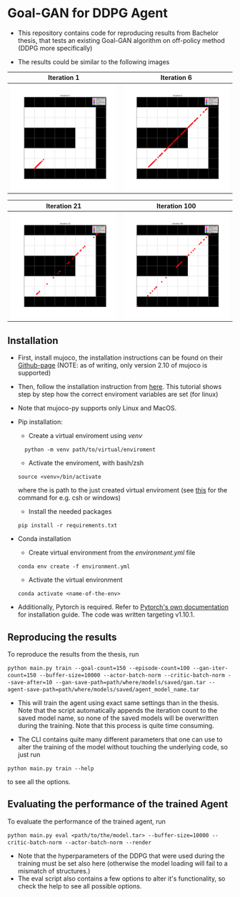 # Goal-GAN for DDPG Agent

- This repository contains code for reproducing results from Bachelor thesis, that tests
an existing Goal-GAN algorithm on off-policy method (DDPG more specifically)

- The results could be similar to the following images

| Iteration 1    | Iteration 6    |
| -------------- | -------------- |
| ![](./images/goals_iter_0.svg)   | ![](./images/goals_iter_5.svg)|

| Iteration 21   | Iteration 100   |
| -------------- | -------------- |
| ![](./images/goals_iter_20.svg)   | ![](./images/goals_iter_99.svg)|



## Installation
- First, install mujoco, the installation instructions can be found on their [Github-page](https://github.com/openai/mujoco-py) (NOTE: as of writing, only version 2.10 of mujoco is supported)
- Then, follow the installation instruction from [here](https://github.com/geyang/jaynes-starter-kit/tree/master/07_supercloud_setup). This tutorial shows step by step how the correct enviroment variables are set (for linux)
- Note that mujoco-py supports only Linux and MacOS.

- Pip installation:
  - Create a virtual enviroment using _venv_
  ```shell
    python -m venv path/to/virtual/enviroment
  ```
  - Activate the enviroment, with bash/zsh
  ```shell
  source <venv>/bin/activate
  ```
  where the <venv> is path to the just created virtual enviroment
   (see [this](https://docs.python.org/3/library/venv.html) for the command for e.g. csh or windows)
  - Install the needed packages
  ```shell
  pip install -r requirements.txt
  ```
- Conda installation
  - Create virtual environment from the _environment.yml_ file
  ```shell
  conda env create -f environment.yml
  ```
  - Activate the virtual environment
  ```shell
  conda activate <name-of-the-env>
  ```
- Additionally, Pytorch is required. Refer to [Pytorch's own documentation](https://pytorch.org/get-started/locally/) for installation guide. The code was written targeting v1.10.1.

## Reproducing the results
To reproduce the results from the thesis, run
```shell
python main.py train --goal-count=150 --episode-count=100 --gan-iter-count=150 --buffer-size=10000 --actor-batch-norm --critic-batch-norm --save-after=10 --gan-save-path=path/where/models/saved/gan.tar --agent-save-path=path/where/models/saved/agent_model_name.tar
```
- This will train the agent using exact same settings than in the thesis. Note that the script automatically appends the iteration count to the saved model name, so none of the saved models will be overwritten during the training. Note that this process is quite time consuming.


- The CLI contains quite many different parameters that one can use to alter the training of the model without touching the underlying code, so just run
```shell
python main.py train --help
```
to see all the options.

## Evaluating the performance of the trained Agent
To evaluate the performance of the trained agent, run
```shell
python main.py eval <path/to/the/model.tar> --buffer-size=10000 --critic-batch-norm --actor-batch-norm --render  
```
- Note that the hyperparameters of the DDPG that were used during the training must be set also here (otherwise the model loading will fail to a mismatch of structures.)
- The eval script also contains a few options to alter it's functionality, so check the help to see all possible options.
